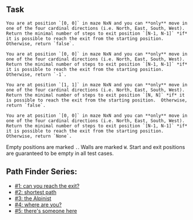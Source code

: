 ## Task

```if:javascript,python,
You are at position `[0, 0]` in maze NxN and you can **only** move in one of the four cardinal directions (i.e. North, East, South, West). Return the minimal number of steps to exit position `[N-1, N-1]` *if* it is possible to reach the exit from the starting position.  Otherwise, return `false`.
```

```if:cpp,csharp,java,
You are at position `[0, 0]` in maze NxN and you can **only** move in one of the four cardinal directions (i.e. North, East, South, West). Return the minimal number of steps to exit position `[N-1, N-1]` *if* it is possible to reach the exit from the starting position.  Otherwise, return `-1`.
```

```if:julia,
You are at position `[1, 1]` in maze NxN and you can **only** move in one of the four cardinal directions (i.e. North, East, South, West). Return the minimal number of steps to exit position `[N, N]` *if* it is possible to reach the exit from the starting position.  Otherwise, return `false`.
```

```if:rust
You are at position `[0, 0]` in maze NxN and you can **only** move in one of the four cardinal directions (i.e. North, East, South, West). Return the minimal number of steps to exit position `[N-1, N-1]` *if* it is possible to reach the exit from the starting position.  Otherwise, return `None`.
```

Empty positions are marked `.`. Walls are marked `W`. Start and exit positions are guaranteed to be empty in all test cases.

## Path Finder Series:

-   [#1: can you reach the exit?](https://www.codewars.com/kata/5765870e190b1472ec0022a2)
-   [#2: shortest path](https://www.codewars.com/kata/57658bfa28ed87ecfa00058a)
-   [#3: the Alpinist](https://www.codewars.com/kata/576986639772456f6f00030c)
-   [#4: where are you?](https://www.codewars.com/kata/5a0573c446d8435b8e00009f)
-   [#5: there's someone here](https://www.codewars.com/kata/5a05969cba2a14e541000129)
